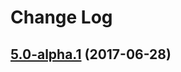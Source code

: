 # Change Log

## [5.0-alpha.1](https://github.com/SemanticWebBuilder/SWBXMLRPCClient/tree/5.0-alpha.1) (2017-06-28)
